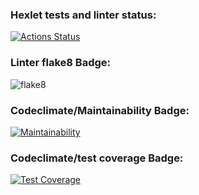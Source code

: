 ### Hexlet tests and linter status:
[![Actions Status](https://github.com/Mqtaw/python-project-lvl3/workflows/hexlet-check/badge.svg)](https://github.com/Mqtaw/python-project-lvl3/actions)

### Linter flake8 Badge:
![flake8](https://github.com/Mqtaw/python-project-lvl3/actions/workflows/flake8_lint.yml/badge.svg)

### Codeclimate/Maintainability Badge:
[![Maintainability](https://api.codeclimate.com/v1/badges/a63c047e91adb6408dcf/maintainability)](https://codeclimate.com/github/Mqtaw/python-project-lvl3/maintainability)

### Codeclimate/test coverage Badge:
[![Test Coverage](https://api.codeclimate.com/v1/badges/a63c047e91adb6408dcf/test_coverage)](https://codeclimate.com/github/Mqtaw/python-project-lvl3/test_coverage)